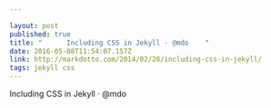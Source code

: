 ```yaml
---

layout: post 
published: true 
title: "      Including CSS in Jekyll · @mdo    " 
date: 2016-05-08T11:54:07.157Z 
link: http://markdotto.com/2014/02/28/including-css-in-jekyll/ 
tags: jekyll css
---
```

 Including CSS in Jekyll · @mdo
